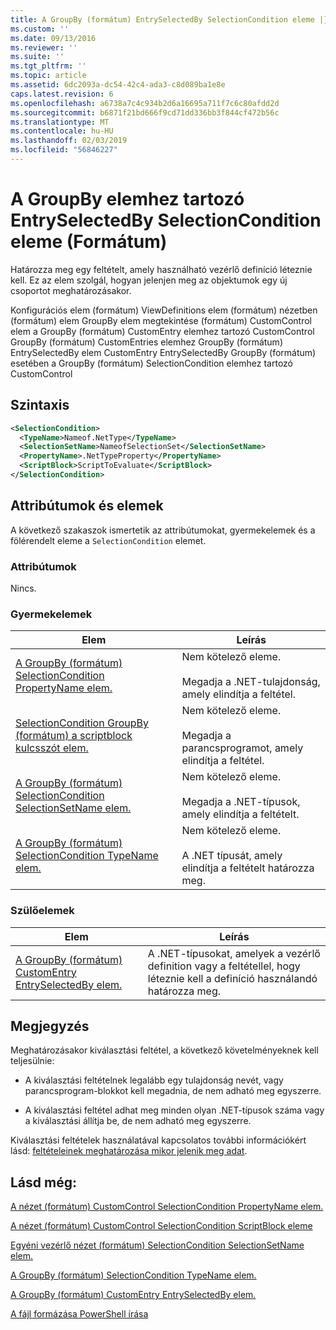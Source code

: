 ```yaml
---
title: A GroupBy (formátum) EntrySelectedBy SelectionCondition eleme |} A Microsoft Docs
ms.custom: ''
ms.date: 09/13/2016
ms.reviewer: ''
ms.suite: ''
ms.tgt_pltfrm: ''
ms.topic: article
ms.assetid: 6dc2093a-dc54-42c4-ada3-c8d089ba1e8e
caps.latest.revision: 6
ms.openlocfilehash: a6738a7c4c934b2d6a16695a711f7c6c80afdd2d
ms.sourcegitcommit: b6871f21bd666f9cd71dd336bb3f844cf472b56c
ms.translationtype: MT
ms.contentlocale: hu-HU
ms.lasthandoff: 02/03/2019
ms.locfileid: "56846227"
---
```

# <a name="selectioncondition-element-for-entryselectedby-for-groupby-format"></a>A GroupBy elemhez tartozó EntrySelectedBy SelectionCondition eleme (Formátum)

Határozza meg egy feltételt, amely használható vezérlő definíció léteznie kell. Ez az elem szolgál, hogyan jelenjen meg az objektumok egy új csoportot meghatározásakor.

Konfigurációs elem (formátum) ViewDefinitions elem (formátum) nézetben (formátum) elem GroupBy elem megtekintése (formátum) CustomControl elem a GroupBy (formátum) CustomEntry elemhez tartozó CustomControl GroupBy (formátum) CustomEntries elemhez GroupBy (formátum) EntrySelectedBy elem CustomEntry EntrySelectedBy GroupBy (formátum) esetében a GroupBy (formátum) SelectionCondition elemhez tartozó CustomControl

## <a name="syntax"></a>Szintaxis

```xml
<SelectionCondition>
  <TypeName>Nameof.NetType</TypeName>
  <SelectionSetName>NameofSelectionSet</SelectionSetName>
  <PropertyName>.NetTypeProperty</PropertyName>
  <ScriptBlock>ScriptToEvaluate</ScriptBlock>
</SelectionCondition>
```

## <a name="attributes-and-elements"></a>Attribútumok és elemek

A következő szakaszok ismertetik az attribútumokat, gyermekelemek és a fölérendelt eleme a `SelectionCondition` elemet.

### <a name="attributes"></a>Attribútumok

Nincs.

### <a name="child-elements"></a>Gyermekelemek

|Elem|Leírás|
|-------------|-----------------|
|[A GroupBy (formátum) SelectionCondition PropertyName elem.](./propertyname-element-for-selectioncondition-for-groupby-format.md)|Nem kötelező eleme.<br /><br /> Megadja a .NET-tulajdonság, amely elindítja a feltétel.|
|[SelectionCondition GroupBy (formátum) a scriptblock kulcsszót elem.](./scriptblock-element-for-selectioncondition-for-entryselectedby-for-groupby-format.md)|Nem kötelező eleme.<br /><br /> Megadja a parancsprogramot, amely elindítja a feltétel.|
|[A GroupBy (formátum) SelectionCondition SelectionSetName elem.](./selectionsetname-element-for-selectioncondition-for-groupby-format.md)|Nem kötelező eleme.<br /><br /> Megadja a .NET-típusok, amely elindítja a feltételt.|
|[A GroupBy (formátum) SelectionCondition TypeName elem.](./typename-element-for-selectioncondition-for-groupby-format.md)|Nem kötelező eleme.<br /><br /> A .NET típusát, amely elindítja a feltételt határozza meg.|

### <a name="parent-elements"></a>Szülőelemek

|Elem|Leírás|
|-------------|-----------------|
|[A GroupBy (formátum) CustomEntry EntrySelectedBy elem.](./entryselectedby-element-for-customentry-for-groupby-format.md)|A .NET-típusokat, amelyek a vezérlő definition vagy a feltétellel, hogy léteznie kell a definíció használandó határozza meg.|

## <a name="remarks"></a>Megjegyzés

Meghatározásakor kiválasztási feltétel, a következő követelményeknek kell teljesülnie:

- A kiválasztási feltételnek legalább egy tulajdonság nevét, vagy parancsprogram-blokkot kell megadnia, de nem adható meg egyszerre.

- A kiválasztási feltétel adhat meg minden olyan .NET-típusok száma vagy a kiválasztási állítja be, de nem adható meg egyszerre.

Kiválasztási feltételek használatával kapcsolatos további információkért lásd: [feltételeinek meghatározása mikor jelenik meg adat](./defining-conditions-for-displaying-data.md).

## <a name="see-also"></a>Lásd még:

[A nézet (formátum) CustomControl SelectionCondition PropertyName elem.](./propertyname-element-for-selectioncondition-for-customcontrol-for-view-format.md)

[A nézet (formátum) CustomControl SelectionCondition ScriptBlock eleme](./scriptblock-element-for-selectioncondition-for-customcontrol-for-view-format.md)

[Egyéni vezérlő nézet (formátum) SelectionCondition SelectionSetName elem.](./selectionsetname-element-for-selectioncondition-for-customcontrol-for-view-format.md)

[A GroupBy (formátum) SelectionCondition TypeName elem.](./typename-element-for-selectioncondition-for-groupby-format.md)

[A GroupBy (formátum) CustomEntry EntrySelectedBy elem.](./entryselectedby-element-for-customentry-for-groupby-format.md)

[A fájl formázása PowerShell írása](./writing-a-powershell-formatting-file.md)
